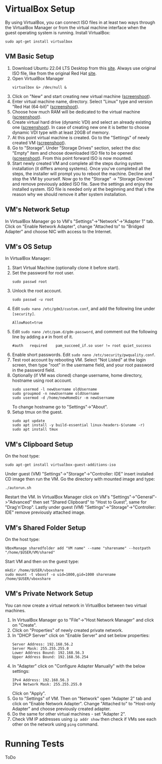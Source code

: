 
# VirtualBox Setup
By using VirtualBox, you can connect ISO files in at least two ways through the VirtualBox Manager or from the virtual machine interface when the guest operating system is running. Install VirtualBox:
```
sudo apt-get install virtualbox
```

## VM Basic Setup
1. Download Ubuntu 22.04 LTS Desktop from this [site](https://ubuntu.com/download/desktop). Always use original ISO file, like from the original Red Hat [site](https://developers.redhat.com/products/rhel/download).
2. Open VirtualBox Manager
   ```
   virtualbox &> /dev/null &
   ```
3. Click on "New" and start creating new virtual machine (<a href="./Resources/4.19.1.png">screenshoot</a>).
4. Enter virtual machine name, directory. Select "Linux" type and version "Red Hat (64-bit)" (<a href="./Resources/4.19.2.png">screenshoot</a>).
5. Choose how much RAM will be dedicated to the virtual machine (<a href="./Resources/4.19.3.png">screenshoot</a>).
6. Create virtual hard drive (dynamic VDI) and select an already existing one (<a href="./Resources/4.19.4.png">screenshoot</a>).
   In case of creating new one it is better to choose dynamic VDI type with at least 20GB of memory.
7. At this point virtual machine is created. Go to the "Settings" of newly created VM (<a href="./Resources/4.19.5.png">screenshoot</a>).
8. Go to "Storage". Under "Storage Drives" section, select the disc "Empty" item and choose downloaded ISO file to be opened (<a href="./Resources/4.19.6.png">screenshoot</a>).
   From this point forward ISO is now mounted.
9. Start newly created VM and complete all the steps during system installation (it differs among systems). Once you've completed all the steps, the installer will prompt you to reboot the machine. Decline and stop the VM by yourself. Now go to the "Storage" -> "Storage Devices" and remove previously added ISO file. Save the settings and enjoy the installed system. ISO file is needed only at the beginning and that`s the reason why we should remove it after system installation.

## VM's Network Setup
In VirtualBox Manager go to VM's "Settings"->"Network"->"Adapter 1" tab. Click on "Enable Network Adapter", change "Attached to" to "Bridged Adapter" and choose NIC with access to the Internet.

## VM's OS Setup
In VirtualBox Manager:
1. Start Virtual Machine (optionally clone it before start).
2. Set the password for root user.
    ```
    sudo passwd root
    ```
3. Unlock the root account.
    ```
    sudo passwd -u root
    ```
4. Edit `sudo nano /etc/gdm3/custom.conf`, and add the following line under `[security]`.
    ```
    AllowRoot=true
    ```
5. Edit `sudo nano /etc/pam.d/gdm-password`, and comment out the following line by adding a `#` in front of it.
    ```
    #auth   required    pam_succeed_if.so user != root quiet_success
    ```
6. Enable short passwords. Edit `sudo nano /etc/security/pwquality.conf`.
7. Test root account by rebooting VM. Select "Not Listed" at the login screen, then type "root" in the username field, and your root password in the password field.
8. Optionally (if VM was cloned) change username, home directory, hostname using root account.
    ```
    sudo usermod -l newUsername oldUsername
    sudo groupmod -n newUsername oldUsername
    sudo usermod -d /home/newHomeDir -m newUsername
    ```
    To change hostname go to "Settings"->"About".
9. Setup tmux on the guest.
    ```
    sudo apt update
    sudo apt install -y build-essential linux-headers-$(uname -r)
    sudo apt install tmux
    ```

## VM's Clipboard Setup
On the host type:
```
sudo apt-get install virtualbox-guest-additions-iso
```
Under guest (VM) "Settings"->"Storage"->"Controller: IDE" insert installed CD image then run the VM.
Go the directory with mounted image and type:
```
./autorun.sh
```
Restart the VM. In VirtualBox Manager click on VM's "Settings"->"General"->"Advanced" then set "Shared Clipboard" to "Host to Guest", same for "Drag'n'Drop". Lastly under guest (VM) "Settings"->"Storage"->"Controller: IDE" remove previously attached image.

## VM's Shared Folder Setup
On the host type:
```
VBoxManage sharedfolder add "VM name" --name "sharename" --hostpath "/home/$USER/VM/shared"
```
Start VM and then on the guest type:
```
mkdir /home/$USER/vboxshare
sudo mount -t vboxsf -o uid=1000,gid=1000 sharename /home/$USER/vboxshare  
```

## VM's Private Network Setup
You can now create a virtual network in VirtualBox between two virtual machines.

1. In VirtualBox Manager go to "File"->"Host Network Manager" and click on "Create".
2. Click on "Properties" of newly created private network.
3. In "DHCP Server" click on "Enable Server" and set below properties:
    ```
    Server Address: 192.168.56.2
    Server Mask: 255.255.255.0
    Lower Address Bound: 192.168.56.3
    Upper Address Bound: 192.168.56.254
    ```
4. In "Adapter" click on "Configure Adapter Manually" with the below settings:
    ```
    IPv4 Address: 192.168.56.3
    IPv4 Network Mask: 255.255.255.0
    ```
    Click on "Apply".
5. Go to "Settings" of VM. Then on "Network" open "Adapter 2" tab and click on "Enable Network Adapter". Change "Attached to" to "Host-only Adapter" and choose previously created adapter.
6. Do the same for other virtual machines - set "Adapter 2".
7. Check VM IP addresses using `ip addr show` then check if VMs see each other on the network using `ping` command.

# Running Tests
ToDo